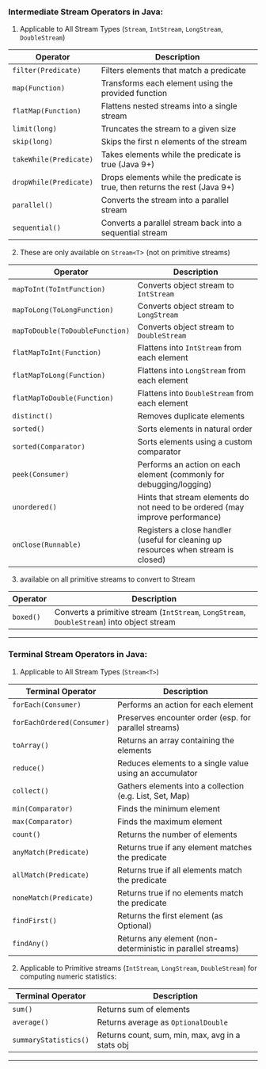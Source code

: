 ### Intermediate Stream Operators in Java:

1) Applicable to All Stream Types (`Stream`, `IntStream`, `LongStream`, `DoubleStream`)
   
| Operator                        | Description                                                                                 | 
|----------------------------------|---------------------------------------------------------------------------------------------|
| `filter(Predicate)`             | Filters elements that match a predicate                                                     | 
| `map(Function)`                 | Transforms each element using the provided function                                         |
| `flatMap(Function)`             | Flattens nested streams into a single stream                                               | 
| `limit(long)`                   | Truncates the stream to a given size                                                       | 
| `skip(long)`                    | Skips the first n elements of the stream                                                   | 
| `takeWhile(Predicate)`          | Takes elements while the predicate is true (Java 9+)                                       | 
| `dropWhile(Predicate)`          | Drops elements while the predicate is true, then returns the rest (Java 9+)                | 
| `parallel()`                    | Converts the stream into a parallel stream                                                 | 
| `sequential()`                  | Converts a parallel stream back into a sequential stream                                   | 

2) These are only available on `Stream<T`> (not on primitive streams)
   
| Operator                        | Description                                                                                 |
|----------------------------------|---------------------------------------------------------------------------------------------|
| `mapToInt(ToIntFunction)`       | Converts object stream to `IntStream`                                                      | 
| `mapToLong(ToLongFunction)`     | Converts object stream to `LongStream`                                                     | 
| `mapToDouble(ToDoubleFunction)` | Converts object stream to `DoubleStream`                                                   | 
| `flatMapToInt(Function)`        | Flattens into `IntStream` from each element                                                | 
| `flatMapToLong(Function)`       | Flattens into `LongStream` from each element                                               | 
| `flatMapToDouble(Function)`     | Flattens into `DoubleStream` from each element                                             | 
| `distinct()`                    | Removes duplicate elements                                                                 | 
| `sorted()`                      | Sorts elements in natural order                                                            | 
| `sorted(Comparator)`            | Sorts elements using a custom comparator                                                   |  
| `peek(Consumer)`                | Performs an action on each element (commonly for debugging/logging)                        |  
| `unordered()`                   | Hints that stream elements do not need to be ordered (may improve performance)             | 
| `onClose(Runnable)`             | Registers a close handler (useful for cleaning up resources when stream is closed)         |  

3) available on all primitive streams to convert to Stream<T>

| Operator                        | Description                                                                                 |
|----------------------------------|---------------------------------------------------------------------------------------------|
| `boxed()`                       | Converts a primitive stream (`IntStream`, `LongStream`, `DoubleStream`) into object stream |

-----

### Terminal Stream Operators in Java:

1) Applicable to All Stream Types (`Stream<T>`)
   
| Terminal Operator         | Description                                                              |
|---------------------------|--------------------------------------------------------------------------|
| `forEach(Consumer)`       | Performs an action for each element                                      |
| `forEachOrdered(Consumer)`|	Preserves encounter order (esp. for parallel streams)                    |
| `toArray()`               | Returns an array containing the elements                                 |
| `reduce()`                | Reduces elements to a single value using an accumulator                  |
| `collect()`               | Gathers elements into a collection (e.g. List, Set, Map)                 |
| `min(Comparator)`         | Finds the minimum element                                                |
| `max(Comparator)`         | Finds the maximum element                                                |
| `count()`                 | Returns the number of elements                                           |
| `anyMatch(Predicate)`     | Returns true if any element matches the predicate                        |
| `allMatch(Predicate)`     | Returns true if all elements match the predicate                         |
| `noneMatch(Predicate)`    | Returns true if no elements match the predicate                          |
| `findFirst()`             | Returns the first element (as Optional)                                  |
| `findAny()`               | Returns any element (non-deterministic in parallel streams)              |

2) Applicable to Primitive streams (`IntStream`, `LongStream`, `DoubleStream`) for computing numeric statistics:
   
| Terminal Operator        | Description                                                              |
|--------------------------|--------------------------------------------------------------------------|
| `sum()`                  | Returns sum of elements                                                  |
| `average()`              | Returns average as `OptionalDouble`                                      |
| `summaryStatistics()`    | Returns count, sum, min, max, avg in a stats obj                         |

-----
